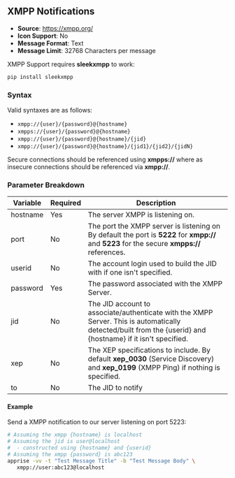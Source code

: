 ## XMPP Notifications
* **Source**: https://xmpp.org/
* **Icon Support**: No
* **Message Format**: Text
* **Message Limit**: 32768 Characters per message

XMPP Support requires **sleekxmpp** to work:
```bash
pip install sleekxmpp
```

### Syntax
Valid syntaxes are as follows:
* `xmpp://{user}/{password}@{hostname}`
* `xmpps://{user}/{password}@{hostname}`
* `xmpp://{user}/{password}@{hostname}/{jid}`
* `xmpp://{user}/{password}@{hostname}/{jid1}/{jid2}/{jidN}`

Secure connections should be referenced using **xmpps://** where as insecure connections should be referenced via **xmpp://**.

### Parameter Breakdown
| Variable    | Required | Description
| ----------- | -------- | -----------
| hostname    | Yes      | The server XMPP is listening on.
| port        | No       | The port the XMPP server is listening on By default the port is **5222** for **xmpp://** and **5223** for the secure **xmpps://** references.
| userid      | No       | The account login used to build the JID with if one isn't specified.
| password    | Yes      | The password associated with the XMPP Server.
| jid         | No       | The JID account to associate/authenticate with the XMPP Server. This is automatically detected/built from the {userid} and {hostname} if it isn't specified.
| xep         | No       | The XEP specifications to include.  By default **xep_0030** (Service Discovery) and **xep_0199** (XMPP Ping) if nothing is specified.
| to          | No       | The JID to notify

#### Example
Send a XMPP notification to our server listening on port 5223:
```bash
# Assuming the xmpp {hostname} is localhost
# Assuming the jid is user@localhost
#  - constructed using {hostname} and {userid}
# Assuming the xmpp {password} is abc123
apprise -vv -t "Test Message Title" -b "Test Message Body" \
   xmpp://user:abc123@localhost
```
